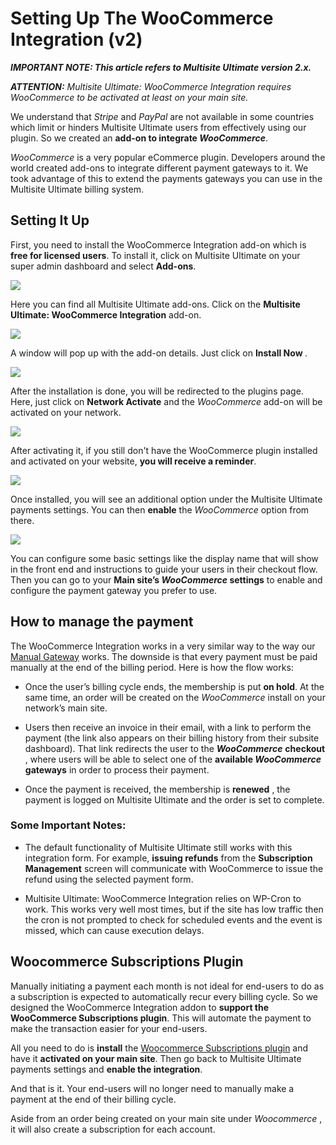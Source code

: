 # Setting Up The WooCommerce Integration (v2)

_**IMPORTANT NOTE: This article refers to Multisite Ultimate version 2.x.**_

_**ATTENTION:** Multisite Ultimate: WooCommerce Integration requires WooCommerce to be activated at least on your main site._

We understand that _Stripe_ and _PayPal_ are not available in some countries which limit or hinders Multisite Ultimate users from effectively using our plugin. So we created an **add-on to integrate _WooCommerce_**.

_WooCommerce_ is a very popular eCommerce plugin. Developers around the world created add-ons to integrate different payment gateways to it. We took advantage of this to extend the payments gateways you can use in the Multisite Ultimate billing system.

## Setting It Up

First, you need to install the WooCommerce Integration add-on which is **free for licensed users**. To install it, click on Multisite Ultimate on your super admin dashboard and select **Add-ons**.

![](https://wp-ultimo-space.fra1.cdn.digitaloceanspaces.com/hs-file-RRyV5DYA9v.png)

Here you can find all Multisite Ultimate add-ons. Click on the **Multisite Ultimate: WooCommerce Integration** add-on.

![](https://wp-ultimo-space.fra1.cdn.digitaloceanspaces.com/hs-file-4AiiRzTKme.png)

A window will pop up with the add-on details. Just click on **Install Now** *.*

![](https://wp-ultimo-space.fra1.cdn.digitaloceanspaces.com/hs-file-JMfodJJZN5.png)

After the installation is done, you will be redirected to the plugins page. Here, just click on **Network Activate** and the _WooCommerce_ add-on will be activated on your network.

![](https://wp-ultimo-space.fra1.cdn.digitaloceanspaces.com/hs-file-LQkSxAF1Sn.png)

After activating it, if you still don't have the WooCommerce plugin installed and activated on your website, **you will receive a reminder**.

![](https://wp-ultimo-space.fra1.cdn.digitaloceanspaces.com/hs-file-1U4DaZPAiR.png)

Once installed, you will see an additional option under the Multisite Ultimate payments settings. You can then **enable** the _WooCommerce_ option from there.

![](https://wp-ultimo-space.fra1.cdn.digitaloceanspaces.com/hs-file-HDQ1SG1pYO.png)

You can configure some basic settings like the display name that will show in the front end and instructions to guide your users in their checkout flow. Then you can go to your **Main site’s _WooCommerce_ settings** to enable and configure the payment gateway you prefer to use.

## How to manage the payment

The WooCommerce Integration works in a very similar way to the way our [Manual Gateway](https://help.wpultimo.com/article/427-setting-up-manual-payments) works. The downside is that every payment must be paid manually at the end of the billing period. Here is how the flow works:

  * Once the user’s billing cycle ends, the membership is put **on hold**. At the same time, an order will be created on the _WooCommerce_ install on your network’s main site.

  * Users then receive an invoice in their email, with a link to perform the payment (the link also appears on their billing history from their subsite dashboard). That link redirects the user to the _**WooCommerce**_ **checkout** , where users will be able to select one of the **available _WooCommerce_ gateways** in order to process their payment.

  * Once the payment is received, the membership is **renewed** , the payment is logged on Multisite Ultimate and the order is set to complete.

### Some Important Notes:

  * The default functionality of Multisite Ultimate still works with this integration form. For example, **issuing refunds** from the **Subscription Management** screen will communicate with WooCommerce to issue the refund using the selected payment form.

  * Multisite Ultimate: WooCommerce Integration relies on WP-Cron to work. This works very well most times, but if the site has low traffic then the cron is not prompted to check for scheduled events and the event is missed, which can cause execution delays.

## Woocommerce Subscriptions Plugin

Manually initiating a payment each month is not ideal for end-users to do as a subscription is expected to automatically recur every billing cycle. So we designed the WooCommerce Integration addon to **support the WooCommerce Subscriptions plugin**. This will automate the payment to make the transaction easier for your end-users.

All you need to do is **install** the [Woocommerce Subscriptions plugin](https://woocommerce.com/products/woocommerce-subscriptions/) and have it **activated on your main site**. Then go back to Multisite Ultimate payments settings and **enable the integration**.

And that is it. Your end-users will no longer need to manually make a payment at the end of their billing cycle.

Aside from an order being created on your main site under _Woocommerce_ , it will also create a subscription for each account.
